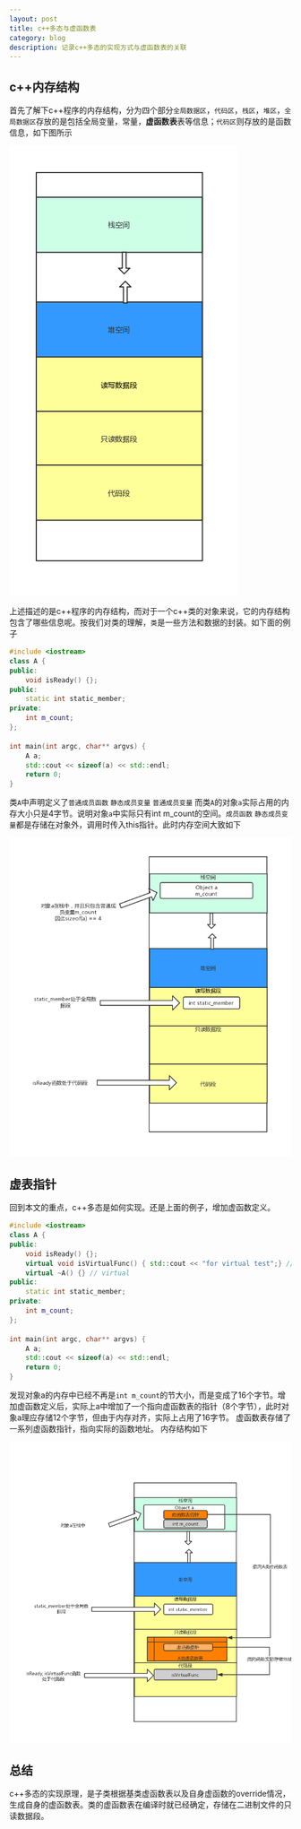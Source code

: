 ```yaml
---
layout: post
title: c++多态与虚函数表
category: blog
description: 记录c++多态的实现方式与虚函数表的关联
---
```

## c++内存结构
首先了解下c++程序的内存结构，分为四个部分`全局数据区`，`代码区`，`栈区`，`堆区`，`全局数据区`存放的是包括全局变量，常量，**虚函数表**表等信息；`代码区`则存放的是函数信息，如下图所示

![c++内存结构](/images/cpp-polymorphic/cpp_memory_struct.png)

上述描述的是c++程序的内存结构，而对于一个c++类的对象来说，它的内存结构包含了哪些信息呢。按我们对类的理解，`类`是一些方法和数据的封装。如下面的例子
```c++
#include <iostream>
class A {
public:
	void isReady() {};
public:
	static int static_member;
private:
	int m_count;
};

int main(int argc, char** argvs) {
	A a;
	std::cout << sizeof(a) << std::endl;
	return 0;
}
```
类`A`中声明定义了`普通成员函数` `静态成员变量` `普通成员变量` 而类`A`的对象`a`实际占用的内存大小只是4字节。说明对象`a`中实际只有int m_count的空间。`成员函数` `静态成员变量`都是存储在对象外，调用时传入this指针。此时内存空间大致如下

![普通对象内存结构](/images/cpp-polymorphic/non_virtual_object_struct.jpg)

## 虚表指针
回到本文的重点，c++多态是如何实现。还是上面的例子，增加虚函数定义。
```c++
#include <iostream>
class A {
public:
	void isReady() {};
	virtual void isVirtualFunc() { std::cout << "for virtual test";} // virtual
	virtual ~A() {} // virtual
public:
	static int static_member;
private:
	int m_count;
};

int main(int argc, char** argvs) {
	A a;
	std::cout << sizeof(a) << std::endl;
	return 0;
}
```
发现对象a的内存中已经不再是`int m_count`的节大小，而是变成了16个字节。增加虚函数定义后，实际上a中增加了一个指向虚函数表的指针（8个字节），此时对象a理应存储12个字节，但由于内存对齐，实际上占用了16字节。
虚函数表存储了一系列虚函数指针，指向实际的函数地址。
内存结构如下

![虚函数对象内存结构](/images/cpp-polymorphic/virtual_object_struct.jpg)

## 总结
c++多态的实现原理，是子类根据基类虚函数表以及自身虚函数的override情况，生成自身的虚函数表。类的虚函数表在编译时就已经确定，存储在二进制文件的只读数据段。
